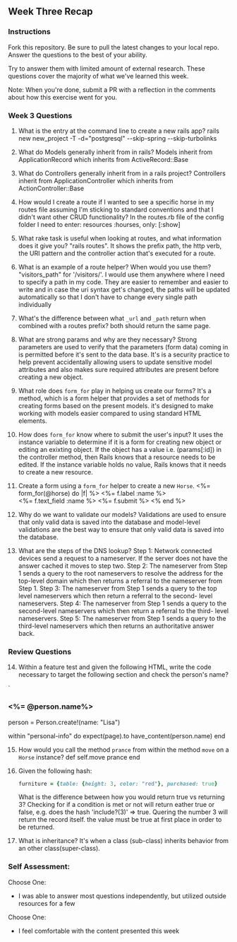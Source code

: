 ## Week Three Recap

### Instructions
Fork this repository. Be sure to pull the latest changes to your local repo. Answer the questions to the best of your ability.

Try to answer them with limited amount of external research. These questions cover the majority of what we've learned this week.

Note: When you're done, submit a PR with a reflection in the comments about how this exercise went for you.

### Week 3 Questions

1. What is the entry at the command line to create a new rails app?
   rails new new_project -T -d="postgresql" --skip-spring --skip-turbolinks
  
2. What do Models generally inherit from in rails?
   Models inherit from ApplicationRecord which inherits from ActiveRecord::Base
  
3. What do Controllers generally inherit from in a rails project?
   Controllers inherit from ApplicationController which inherits from ActionController::Base
  
4. How would I create a route if I wanted to see a specific horse in my routes file assuming I'm sticking to standard            conventions and that I didn't want other CRUD functionality?
   In the routes.rb file of the config folder I need to enter: resources :hourses, only: [:show]

5. What rake task is useful when looking at routes, and what information does it give you?
  "rails routes". It shows the prefix path, the http verb, the URI pattern and the controller action that's executed for a        route.

6. What is an example of a route helper? When would you use them?
  "visitors_path" for '/visitors/'. 
   I would use them anywhere where I need to specify a path in my code. They are easier to remember and easier to write and in    case the uri syntax get's changed, the paths will be updated automatically so that I don't have to change every single path    individually

7. What's the difference between what `_url` and `_path` return when combined with a routes prefix?
   both should return the same page.
  
8. What are strong params and why are they necessary?
   Strong parameters are used to verify that the parameters (form data) coming in is permitted before it's sent to the data      base. It's is a security practice to help prevent accidentally allowing users to update sensitive model attributes and also    makes sure required attributes are present before creating a new object.

9. What role does `form_for` play in helping us create our forms?
   It's a method, which is a form helper that provides a set of methods for creating forms based on the present models. it's      designed to make working with models easier compared to using standard HTML elements.
   

10. How does `form_for` know where to submit the user's input?
   It uses the instance variable to determine if it is a form for creating new object or editing an exixting object.
   If the object has a value i.e. (params[:id]) in the controller method, then Rails knows that a resource needs to be            edited. If the instance variable holds no value, Rails knows that it needs to create a new resource.
 
11. Create a form using a `form_for` helper to create a new `Horse`.
    <%= form_for(@horse) do |f| %>
      <%= f.label :name %><br />
      <%= f.text_field :name %>
      <%= f.submit %>
    <% end %>
    

12. Why do we want to validate our models?
   Validations are used to ensure that only valid data is saved into the database and model-level validations are the best way    to ensure that only valid data is saved into the database.

13. What are the steps of the DNS lookup?
   Step 1: Network connected devices send a request to a nameserver. If the server does not have the answer cached it moves to            step two.
   Step 2: The nameserver from Step 1 sends a query to the root nameservers to resolve the address for the top-level domain              which then returns a referral to the nameserver from Step 1.
   Step 3: The nameserver from Step 1 sends a query to the top level nameservers which then return a referral to the second-              level nameservers.
   Step 4: The nameserver from Step 1 sends a query to the second-level nameservers which then return a referral to the third-            level nameservers.
   Step 5: The nameserver from Step 1 sends a query to the third-level nameservers which then returns an authoritative answer             back.

### Review Questions
14. Within a feature test and given the following HTML, write the code necessary to target the following section and check the person's name?

  `<section id="personal-info">
    <h3><%= @person.name%></h3>
   </section>
  
  person = Person.create!(name: "Lisa")
  
  within "personal-info" do
    expect(page).to have_content(person.name)
  end
  
15. How would you call the method `prance` from within the method `move` on a `Horse` instance?
     def self.move
       prance
     end

16. Given the following hash:

    ```ruby
    furniture = {table: {height: 3, color: "red"}, purchased: true}
    ```
    What is the difference between how you would return true vs returning 3? 
    Checking for if a condition is met or not will return eather true or false, e.g. does the hash 'include?(3)' => true.
    Quering the number 3 will return the record itself. the value must be true at first place in order to be returned.


17. What is inheritance?
    It's when a class (sub-class) inherits behavior from an other class(super-class).
    


### Self Assessment:
Choose One:
* I was able to answer most questions independently, but utilized outside resources for a few


Choose One:
* I feel comfortable with the content presented this week
